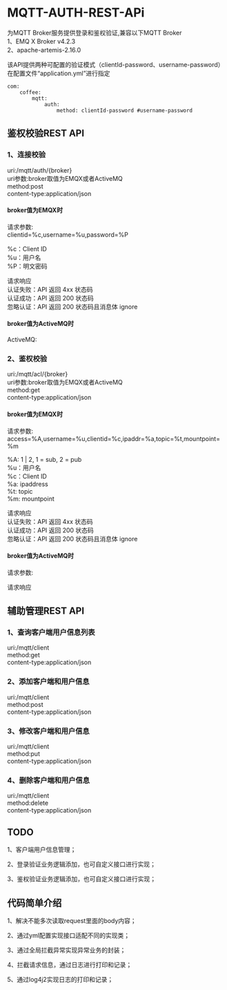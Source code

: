 # MQTT-AUTH-REST-APi
为MQTT Broker服务提供登录和鉴权验证,兼容以下MQTT Broker<br>
1、EMQ X Broker v4.2.3<br>
2、apache-artemis-2.16.0<br>

该API提供两种可配置的验证模式（clientId-password、username-password）<br>
在配置文件“application.yml”进行指定<br>
~~~
com:
    coffee:
        mqtt:
            auth:
                method: clientId-password #username-password
~~~

## 鉴权校验REST API
### 1、连接校验
uri:/mqtt/auth/{broker}<br>
uri参数:broker取值为EMQX或者ActiveMQ<br>
method:post<br>
content-type:application/json<br>

#### broker值为EMQX时
请求参数:<br>
clientid=%c,username=%u,password=%P<br>

%c：Client ID<br>
%u：用户名<br>
%P：明文密码<br>

请求响应<br>
认证失败：API 返回 4xx 状态码<br>
认证成功：API 返回 200 状态码<br>
忽略认证：API 返回 200 状态码且消息体 ignore<br>

#### broker值为ActiveMQ时
ActiveMQ:<br>

### 2、鉴权校验
uri:/mqtt/acl/{broker}<br>
uri参数:broker取值为EMQX或者ActiveMQ<br>
method:get<br>
content-type:application/json<br>

#### broker值为EMQX时
请求参数:<br>
access=%A,username=%u,clientid=%c,ipaddr=%a,topic=%t,mountpoint=%m

%A: 1 | 2, 1 = sub, 2 = pub<br>
%u：用户名<br>
%c：Client ID<br>
%a: ipaddress<br>
%t: topic<br>
%m: mountpoint<br>

请求响应<br>
认证失败：API 返回 4xx 状态码<br>
认证成功：API 返回 200 状态码<br>
忽略认证：API 返回 200 状态码且消息体 ignore<br>

#### broker值为ActiveMQ时
请求参数:<br>

请求响应<br>

## 辅助管理REST API
### 1、查询客户端用户信息列表
uri:/mqtt/client<br>
method:get<br>
content-type:application/json<br>

### 2、添加客户端和用户信息
uri:/mqtt/client<br>
method:post<br>
content-type:application/json<br>

### 3、修改客户端和用户信息
uri:/mqtt/client<br>
method:put<br>
content-type:application/json<br>

### 4、删除客户端和用户信息
uri:/mqtt/client<br>
method:delete<br>
content-type:application/json<br>

## TODO
1、客户端用户信息管理；

2、登录验证业务逻辑添加，也可自定义接口进行实现；

3、鉴权验证业务逻辑添加，也可自定义接口进行实现；

## 代码简单介绍
1、解决不能多次读取request里面的body内容；

2、通过yml配置实现接口适配不同的实现类；

3、通过全局拦截异常实现异常业务的封装；

4、拦截请求信息，通过日志进行打印和记录；

5、通过log4j2实现日志的打印和记录；




